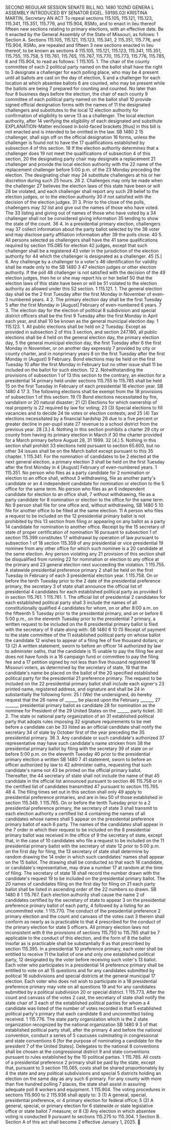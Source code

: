SECOND REGULAR SESSION
SENATE BILL NO. 1480
102ND GENERA L ASSEMBLY
INTRODUCED BY SENATOR EIGEL.
5919S.02I KRISTINA MARTIN, Secretary
AN ACT
To repeal sections 115.105, 115.121, 115.123, 115.341, 115.351, 115.776, and 115.904, RSMo,
and to enact in lieu thereof fifteen new sections relating to primary elections, with an
effective date.
Be it enacted by the General Assembly of the State of Missouri, as follows:
1 Section A. Sections 115.105, 115.121, 115.123, 115.341,
2 115.351, 115.776, and 115.904, RSMo, are repealed and fifteen
3 new sections enacted in lieu thereof, to be known as sections
4 115.105, 115.121, 115.123, 115.341, 115.351, 115.755, 115.758,
5 115.761, 115.765, 115.767, 115.770, 115.773, 115.776, 115.785,
6 and 115.904, to read as follows:
1 115.105. 1. The chair of the county committee of each
2 political party named on the ballot shall have the right to
3 designate a challenger for each polling place, who may be
4 present until all ballots are cast on the day of election,
5 and a challenger for each location at which absentee ballots
6 are counted, who may be present while the ballots are being
7 prepared for counting and counted. No later than four
8 business days before the election, the chair of each county
9 committee of each political party named on the ballot shall
10 provide signed official designation forms with the names of
11 the designated challengers and substitutes to the local
12 election authority for confirmation of eligibility to serve
13 as a challenger. The local election authority, after
14 verifying the eligibility of each designated and substitute
EXPLANATION-Matter enclosed in bold-faced brackets [thus] in this bill is not enacted
and is intended to be omitted in the law.
SB 1480 2
15 challenger, shall sign off on the official designation
16 forms, unless the challenger is found not to have the
17 qualifications established by subsection 4 of this section.
18 If the election authority determines that a challenger does
19 not meet the qualifications of subsection 4 of this section,
20 the designating party chair may designate a replacement
21 challenger and provide the local election authority with the
22 name of the replacement challenger before 5:00 p.m. of the
23 Monday preceding the election. The designating chair may
24 substitute challengers at his or her discretion during such
25 hours.
26 2. Challenges may only be made when the challenger
27 believes the election laws of this state have been or will
28 be violated, and each challenger shall report any such
29 belief to the election judges, or to the election authority
30 if not satisfied with the decision of the election judges.
31 3. Prior to the close of the polls, challengers may
32 list and give out the names of those who have voted. The
33 listing and giving out of names of those who have voted by a
34 challenger shall not be considered giving information
35 tending to show the state of the count.
36 4. In a presidential primary election, challengers may
37 collect information about the party ballot selected by the
38 voter and may disclose party affiliation information after
39 the polls close.
40 5. All persons selected as challengers shall have the
41 same qualifications required by section 115.085 for election
42 judges, except that such challenger shall be a registered
43 voter in the jurisdiction of the election authority for
44 which the challenger is designated as a challenger.
45 [5.] 6. Any challenge by a challenger to a voter's
46 identification for validity shall be made only to the
SB 1480 3
47 election judges or other election authority. If the poll
48 challenger is not satisfied with the decision of the
49 election judges, then he or she may report his or her belief
50 that the election laws of this state have been or will be
51 violated to the election authority as allowed under this
52 section.
1 115.121. 1. The general election day shall be the
2 first Tuesday after the first Monday in November of even-
3 numbered years.
4 2. The primary election day shall be the first Tuesday
5 after the first Monday in [August] February of even-numbered
6 years.
7 3. The election day for the election of political
8 subdivision and special district officers shall be the first
9 Tuesday after the first Monday in April each year, and shall
10 be known as the general municipal election day.
1 115.123. 1. All public elections shall be held on
2 Tuesday. Except as provided in subsection 2 of this
3 section, and section 247.180, all public elections shall be
4 held on the general election day, the primary election day,
5 the general municipal election day, the first Tuesday after
6 the first Monday in November, or on another day expressly
7 provided by city or county charter, and in nonprimary years
8 on the first Tuesday after the first Monday in [August]
9 February. Bond elections may be held on the first Tuesday
10 after the first Monday in February but no other issue shall
11 be included on the ballot for such election.
12 2. Notwithstanding the provisions of subsection 1 of
13 this section to the contrary, an election for a presidential
14 primary held under sections 115.755 to 115.785 shall be held
15 on the first Tuesday in February of each presidential
16 election year.
SB 1480 4
17 3. The following elections shall be exempt from the
18 provisions of subsection 1 of this section:
19 (1) Bond elections necessitated by fire, vandalism or
20 natural disaster;
21 (2) Elections for which ownership of real property is
22 required by law for voting;
23 (3) Special elections to fill vacancies and to decide
24 tie votes or election contests; and
25 (4) Tax elections necessitated by a financial hardship
26 due to a five percent or greater decline in per-pupil state
27 revenue to a school district from the previous year.
28 [3.] 4. Nothing in this section prohibits a charter
29 city or county from having its primary election in March if
30 the charter provided for a March primary before August 28,
31 1999.
32 [4.] 5. Nothing in this section shall prohibit
33 elections held pursuant to section 65.600, but no other
34 issues shall be on the March ballot except pursuant to this
35 chapter.
1 115.341. For the nomination of candidates to be
2 elected at the next general election, a primary election
3 shall be held on the first Tuesday after the first Monday in
4 [August] February of even-numbered years.
1 115.351. No person who files as a party candidate for
2 nomination or election to an office shall, without
3 withdrawing, file as another party's candidate or an
4 independent candidate for nomination or election to the
5 office for the same term. No person who files as an
6 independent candidate for election to an office shall,
7 without withdrawing, file as a party candidate for
8 nomination or election to the office for the same term. No
9 person shall file for one office and, without withdrawing,
SB 1480 5
10 file for another office to be filled at the same election.
11 A person who files a request to be included on the
12 presidential primary ballot is not prohibited by this
13 section from filing or appearing on any ballot as a party
14 candidate for nomination to another office. Receipt by the
15 secretary of state of proper certification of nomination
16 pursuant to subsection 1 of section 115.399 constitutes
17 withdrawal by operation of law pursuant to subsection 1 of
18 section 115.359 of any presidential or vice presidential
19 nominee from any other office for which such nominee is a
20 candidate at the same election. Any person violating any
21 provision of this section shall be disqualified from running
22 for nomination or election to any office at the primary and
23 general election next succeeding the violation.
1 115.755. A statewide presidential preference primary
2 shall be held on the first Tuesday in February of each
3 presidential election year.
1 115.758. On or before the tenth Tuesday prior to the
2 date of the presidential preference primary, the secretary
3 of state shall announce the official list of presidential
4 candidates for each established political party as provided
5 in section 115.761.
1 115.761. 1. The official list of presidential
2 candidates for each established political party shall
3 include the names of all constitutionally qualified
4 candidates for whom, on or after 8:00 a.m. on the fifteenth
5 Tuesday prior to the presidential primary, and on or before
6 5:00 p.m., on the eleventh Tuesday prior to the presidential
7 primary, a written request to be included on the
8 presidential primary ballot is filed with the secretary of
9 state along with:
SB 1480 6
10 (1) Receipt of payment to the state committee of the
11 established political party on whose ballot the candidate
12 wishes to appear of a filing fee of five thousand dollars; or
13 (2) A written statement, sworn to before an officer
14 authorized by law to administer oaths, that the candidate is
15 unable to pay the filing fee and does not have funds in a
16 campaign fund or committee to pay the filing fee and a
17 petition signed by not less than five thousand registered
18 Missouri voters, as determined by the secretary of state,
19 that the candidate's name be placed on the ballot of the
20 specified established political party for the presidential
21 preference primary. The request to be included on the
22 presidential primary ballot shall include each signer's
23 printed name, registered address, and signature and shall be
24 in substantially the following form:
25 I (We) the undersigned, do hereby request that the
26 name of ______ be placed upon the February ______,
27 ______, presidential primary ballot as candidate
28 for nomination as the nominee for President of the
29 United States on the ______ party ticket.
30 2. The state or national party organization of an
31 established political party that adopts rules imposing
32 signature requirements to be met before a candidate can be
33 listed as an official candidate shall notify the secretary
34 of state by October first of the year preceding the
35 presidential primary.
36 3. Any candidate or such candidate's authorized
37 representative may have such candidate's name stricken from
38 the presidential primary ballot by filing with the secretary
39 of state on or before 5:00 p.m. on the eleventh Tuesday
40 prior to the presidential primary election a written
SB 1480 7
41 statement, sworn to before an officer authorized by law to
42 administer oaths, requesting that such candidate's name not
43 be printed on the official primary ballot. Thereafter, the
44 secretary of state shall not include the name of that
45 candidate in the official list announced pursuant to section
46 115.758 or in the certified list of candidates transmitted
47 pursuant to section 115.765.
48 4. The filing times set out in this section shall only
49 apply to presidential preference primaries, and are in lieu
50 of those established in section 115.349.
1 115.765. On or before the tenth Tuesday prior to a
2 presidential preference primary, the secretary of state
3 shall transmit to each election authority a certified list
4 containing the names of all candidates whose names shall
5 appear on the presidential preference primary ballot of each
6 party. The names of the candidates shall appear in the
7 order in which their request to be included on the
8 presidential primary ballot was received in the office of
9 the secretary of state, except that, in the case of
10 candidates who file a request to be included on the
11 presidential primary ballot with the secretary of state
12 prior to 5:00 p.m. on the first day for filing, the
13 secretary of state shall determine by random drawing the
14 order in which such candidates' names shall appear on the
15 ballot. The drawing shall be conducted so that each
16 candidate, or candidate's representative, may draw a number
17 at random at the time of filing. The secretary of state
18 shall record the number drawn with the candidate's request
19 to be included on the presidential primary ballot. The
20 names of candidates filing on the first day for filing on
21 each party ballot shall be listed in ascending order of the
22 numbers so drawn.
SB 1480 8
1 115.767. Each election authority shall cause the name
2 of candidates certified by the secretary of state to appear
3 on the presidential preference primary ballot of each party,
4 followed by a listing for an uncommitted vote.
1 115.770. The conduct of the presidential preference
2 primary election and the count and canvass of the votes cast
3 therein shall conform as nearly as is practicable to that
4 prescribed for the conduct of the primary election for state
5 officers. All primary election laws not inconsistent with
6 the provisions of sections 115.750 to 115.785 shall be
7 applicable to the conduct of this election, and the form of
8 the ballot insofar as is practicable shall be substantially
9 as that prescribed by section 115.395. In a presidential
10 preference primary, each voter shall be entitled to receive
11 the ballot of one and only one established political party,
12 designated by the voter before receiving such voter's
13 ballot. Each voter who participates in a presidential
14 preference primary shall be entitled to vote on all
15 questions and for any candidates submitted by political
16 subdivisions and special districts at the general municipal
17 election. Each voter who does not wish to participate in a
18 presidential preference primary may vote on all questions
19 and for any candidates submitted by a political subdivision
20 or special district.
1 115.773. After the count and canvass of the votes
2 cast, the secretary of state shall notify the state chair of
3 each of the established political parties for whom a
4 candidate was listed of the number of votes recorded in that
5 established political party's primary that each candidate
6 and uncommitted listing received.
1 115.776. The state party organization which is the
2 state organization recognized by the national organization
SB 1480 9
3 of that established political party shall, after the primary
4 and before the national convention, conduct a series of
5 caucuses culminating in congressional and state conventions
6 [for the purpose of nominating a candidate for the president
7 of the United States]. Delegates to the national
8 conventions shall be chosen at the congressional district
9 and state conventions pursuant to rules established by the
10 political parties.
1 115.785. All costs of a presidential preference
2 primary shall be paid by the state, except that, pursuant to
3 section 115.065, costs shall be shared proportionately by
4 the state and any political subdivisions and special
5 districts holding an election on the same day as any such
6 primary. For any county with more than five hundred polling
7 places, the state shall assist in assuring adequate poll
8 workers and equipment.
1 115.904. The voting procedures in sections 115.900 to
2 115.936 shall apply to:
3 (1) A general, special, presidential preference, or
4 primary election for federal office;
5 (2) A general, special, or primary election for
6 statewide or state legislative office or state ballot
7 measure; or
8 (3) Any election in which absentee voting is conducted
9 pursuant to sections 115.275 to 115.304.
1 Section B. Section A of this act shall become
2 effective January 1, 2025.
